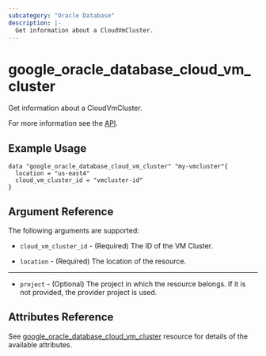 ```yaml
---
subcategory: "Oracle Database"
description: |-
  Get information about a CloudVmCluster.
---
```


# google_oracle_database_cloud_vm_cluster

Get information about a CloudVmCluster.

For more information see the
[API](https://cloud.google.com/oracle/database/docs/reference/rest/v1/projects.locations.cloudVmClusters).

## Example Usage

```hcl
data "google_oracle_database_cloud_vm_cluster" "my-vmcluster"{
  location = "us-east4"
  cloud_vm_cluster_id = "vmcluster-id"
}
```

## Argument Reference

The following arguments are supported:

* `cloud_vm_cluster_id` - (Required) The ID of the VM Cluster.

* `location` - (Required) The location of the resource.

- - -
* `project` - (Optional) The project in which the resource belongs. If it
    is not provided, the provider project is used.

## Attributes Reference

See [google_oracle_database_cloud_vm_cluster](https://registry.terraform.io/providers/hashicorp/google/latest/docs/resources/google_oracle_database_cloud_vm_cluster#argument-reference) resource for details of the available attributes.
